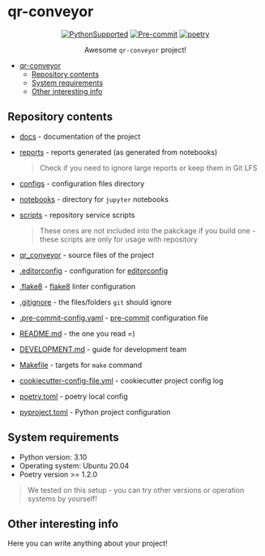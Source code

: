 # qr-conveyor

<div align="center">

[![PythonSupported](https://img.shields.io/badge/python-3.10-brightgreen.svg)](https://python3statement.org/#sections50-why)
[![Pre-commit](https://img.shields.io/badge/pre--commit-enabled-brightgreen?logo=pre-commit&logoColor=white)](https://pre-commit.com/)
[![poetry](https://img.shields.io/endpoint?url=https://python-poetry.org/badge/v0.json)](https://python-poetry.org/)

Awesome `qr-conveyor` project!

</div>

- [qr-conveyor](#qr-conveyor)
  - [Repository contents](#repository-contents)
  - [System requirements](#system-requirements)
  - [Other interesting info](#other-interesting-info)

## Repository contents

- [docs](docs) - documentation of the project
- [reports](reports) - reports generated (as generated from notebooks)
  > Check if you need to ignore large reports or keep them in Git LFS
- [configs](configs) - configuration files directory

- [notebooks](notebooks) - directory for `jupyter` notebooks

- [scripts](scripts) - repository service scripts
  > These ones are not included into the pakckage if you build one - these scripts are only for usage with repository
- [qr_conveyor](qr_conveyor) - source files of the project
- [.editorconfig](.editorconfig) - configuration for [editorconfig](https://editorconfig.org/)
- [.flake8](.flake8) - [flake8](https://github.com/pycqa/flake8) linter configuration
- [.gitignore](.gitignore) - the files/folders `git` should ignore
- [.pre-commit-config.yaml](.pre-commit-config.yaml) - [pre-commit](https://pre-commit.com/) configuration file
- [README.md](README.md) - the one you read =)
- [DEVELOPMENT.md](DEVELOPMENT.md) - guide for development team
- [Makefile](Makefile) - targets for `make` command
- [cookiecutter-config-file.yml](cookiecutter-config-file.yml) - cookiecutter project config log
- [poetry.toml](poetry.toml) - poetry local config
- [pyproject.toml](pyproject.toml) - Python project configuration

## System requirements

- Python version: 3.10
- Operating system: Ubuntu 20.04
- Poetry version >= 1.2.0

> We tested on this setup - you can try other versions or operation systems by yourself!

## Other interesting info

Here you can write anything about your project!
